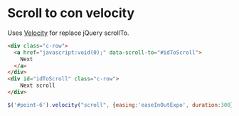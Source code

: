 # Scroll to con velocity
Uses [Velocity](http://velocityjs.org/) for replace jQuery scrollTo.

```html
<div class="c-row">
  <a href="javascript:void(0);" data-scroll-to="#idToScroll">
    Next
  </a>
</div>
<div id="idToScroll" class="c-row">
    Next scroll
</div>
```


```js
$('#point-6').velocity("scroll", {easing:'easeInOutExpo', duration:300});
```
